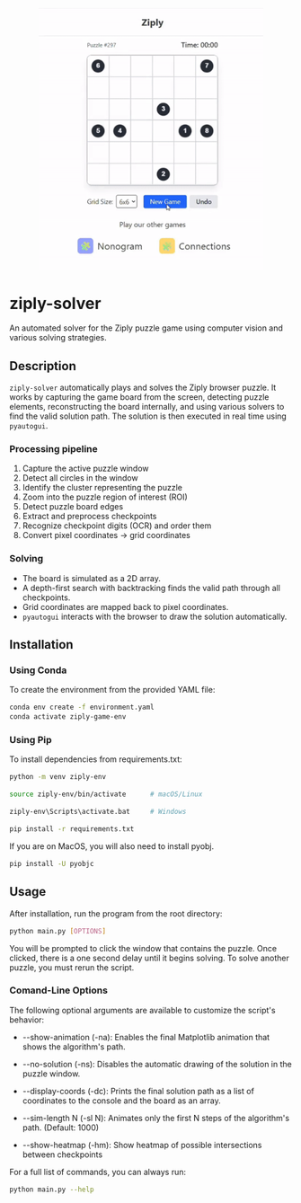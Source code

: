 <p align="center">
  <img src="assets/demo.gif" alt="Ziply Solver Demo" width="400"/>
</p>

# ziply-solver
An automated solver for the Ziply puzzle game using computer vision and various solving strategies.

## Description
`ziply-solver` automatically plays and solves the Ziply browser puzzle. It works by capturing the game board from the screen, detecting puzzle elements, reconstructing the board internally, and using various solvers to find the valid solution path. The solution is then executed in real time using `pyautogui`.

### Processing pipeline
1. Capture the active puzzle window
2. Detect all circles in the window
3. Identify the cluster representing the puzzle
4. Zoom into the puzzle region of interest (ROI)  
5. Detect puzzle board edges  
6. Extract and preprocess checkpoints  
7. Recognize checkpoint digits (OCR) and order them  
8. Convert pixel coordinates → grid coordinates  

### Solving
- The board is simulated as a 2D array.  
- A depth-first search with backtracking finds the valid path through all checkpoints.  
- Grid coordinates are mapped back to pixel coordinates.  
- `pyautogui` interacts with the browser to draw the solution automatically.

## Installation

### Using Conda
To create the environment from the provided YAML file:

```bash
conda env create -f environment.yaml
conda activate ziply-game-env
```
### Using Pip
To install dependencies from requirements.txt:

```bash
python -m venv ziply-env
```
```bash
source ziply-env/bin/activate      # macOS/Linux
```
```bash
ziply-env\Scripts\activate.bat     # Windows
```
```bash
pip install -r requirements.txt
```
If you are on MacOS, you will also need to install pyobj.
```bash
pip install -U pyobjc
```

## Usage

After installation, run the program from the root directory:
```bash
python main.py [OPTIONS]
```
You will be prompted to click the window that contains the puzzle. Once clicked, there is a one second delay until it begins solving. To solve another puzzle, you must rerun the script.

### Comand-Line Options

The following optional arguments are available to customize the script's behavior:

- --show-animation (-na): Enables the final Matplotlib animation that shows the algorithm's path.

- --no-solution (-ns): Disables the automatic drawing of the solution in the puzzle window.

- --display-coords (-dc): Prints the final solution path as a list of coordinates to the console and the board as an array.

- --sim-length N (-sl N): Animates only the first N steps of the algorithm's path. (Default: 1000)

- --show-heatmap (-hm): Show heatmap of possible intersections between checkpoints

For a full list of commands, you can always run:
```bash
python main.py --help
```
